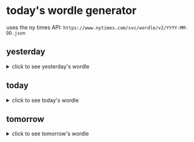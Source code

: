 # today's wordle generator

uses the ny times API: `https://www.nytimes.com/svc/wordle/v2/YYYY-MM-DD.json`

## yesterday

<details>
    <summary>click to see yesterday's wordle</summary>

    scant

</details>

## today

<details>
    <summary>click to see today's wordle</summary>

    lunge

</details>

## tomorrow

<details>
    <summary>click to see tomorrow's wordle</summary>

    cable

</details>
